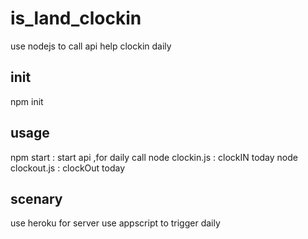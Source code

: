 # is_land_clockin
use nodejs to call api help clockin daily

## init
npm init


## usage
npm start : start api ,for daily call
node clockin.js : clockIN today 
node clockout.js : clockOut today


## scenary 
use heroku for server 
use appscript to trigger daily 
